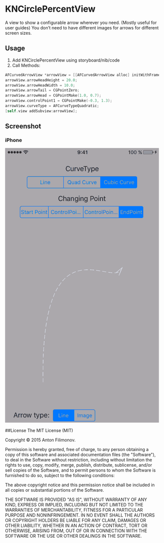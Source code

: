 # KNCirclePercentView
A view to show a configurable arrow wherever you need. (Mostly useful for user guides) You don’t need to have different images for arrows for different screen sizes.

## Usage
1. Add KNCirclePercentView using storyboard/nib/code
2. Call Methods:
```Objective-C
AFCurvedArrowView *arrowView = [[AFCurvedArrowView alloc] initWithFrame:CGRectMake(100.0, 100.0, 200.0, 200.0)];
arrowView.arrowHeadHeight = 20.0;
arrowView.arrowHeadWidth = 10.0;
arrowView.arrowTail = CGPointZero;
arrowView.arrowHead = CGPointMake(1.0, 0.7);
arrowView.controlPoint1 = CGPointMake(-0.3, 1.3);
arrowView.curveType = AFCurveTypeQuadratic;
[self.view addSubview:arrowView];
```

## Screenshot
### iPhone

![](sample.gif)

##License
The MIT License (MIT)

Copyright © 2015 Anton Filimonov.

Permission is hereby granted, free of charge, to any person obtaining a copy of this software and associated documentation files (the "Software"), to deal in the Software without restriction, including without limitation the rights to use, copy, modify, merge, publish, distribute, sublicense, and/or sell copies of the Software, and to permit persons to whom the Software is furnished to do so, subject to the following conditions:

The above copyright notice and this permission notice shall be included in all copies or substantial portions of the Software.

THE SOFTWARE IS PROVIDED "AS IS", WITHOUT WARRANTY OF ANY KIND, EXPRESS OR IMPLIED, INCLUDING BUT NOT LIMITED TO THE WARRANTIES OF MERCHANTABILITY, FITNESS FOR A PARTICULAR PURPOSE AND NONINFRINGEMENT. IN NO EVENT SHALL THE AUTHORS OR COPYRIGHT HOLDERS BE LIABLE FOR ANY CLAIM, DAMAGES OR OTHER LIABILITY, WHETHER IN AN ACTION OF CONTRACT, TORT OR OTHERWISE, ARISING FROM, OUT OF OR IN CONNECTION WITH THE SOFTWARE OR THE USE OR OTHER DEALINGS IN THE SOFTWARE.
